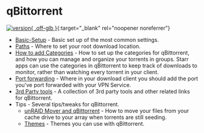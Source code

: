 # qBittorrent

[![version](https://img.shields.io/badge/dynamic/json?query=%24.version&url=https%3A%2F%2Fraw.githubusercontent.com%2Fhotio%2Fqbittorrent%2Frelease%2FVERSION.json&label=Latest%20Version&style=for-the-badge&color=4051B5){ .off-glb }](https://www.qbittorrent.org/){:target="\_blank" rel="noopener noreferrer"}

- [Basic-Setup](/Downloaders/qBittorrent/Basic-Setup/) - Basic set up of the most common settings.
- [Paths](/Downloaders/qBittorrent/Paths) - Where to set your root download location.
- [How to add Categories](/Downloaders/qBittorrent/How-to-add-categories/) - How to set up the categories for qBittorrent, and how you can manage and organize your torrents in groups. Starr apps can use the categories in qBittorrent to keep track of downloads to monitor, rather than watching every torrent in your client.
- [Port forwarding](/Downloaders/qBittorrent/Port-forwarding/) - Where in your download client you should add the port you've port forwarded with your VPN Service.
- [3rd Party tools](/Downloaders/qBittorrent/3rd-party-tools/) - A collection of 3rd party tools and other related links for qBittorrent.
- Tips - Several tips/tweaks for qBittorrent.
    - [unRAID Mover and qBittorrent](/Downloaders/qBittorrent/Tips/How-to-run-the-unRaid-mover-for-qBittorrent/) - How to move your files from your cache drive to your array when torrents are still seeding.
    - [Themes](/Downloaders/qBittorrent/Tips/Themes/) - Themes you can use with qBittorrent.
